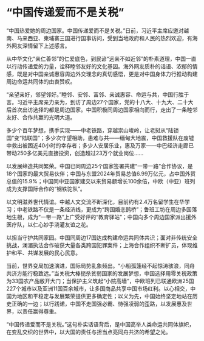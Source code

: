 # “中国传递爱而不是关税”

​“中国热爱她的周边国家。中国传递爱而不是关税。”日前，习近平主席应邀对越南、马来西亚、柬埔寨三国进行国事访问，受到当地政府和人民的热烈欢迎，有海外网友深情留下上述感言。

从中华文化“亲仁善邻”的仁爱底色，到民谚“远亲不如近邻”的朴素道理，中国一直以行动传递爱的力量，诠释睦邻友好的文化基因。海外网友质朴的话语、浓郁的情感，既是对中国亲诚惠容周边外交理念的真切感悟，更是对中国身体力行推动构建周边命运共同体的由衷赞叹。

“亲望亲好，邻望邻好。”睦邻、安邻、富邻、亲诚惠容、命运与共，中国行胜于言。习近平主席亲力亲为，到访了周边27个国家，党的十八大、十九大、二十大后首次出访选择的都是周边国家。中国积极同周边国家相向而行，走出了一条睦邻友好、合作共赢的光明大道。

多少个百年梦想，携手实现——中老铁路，穿越崇山峻岭，让老挝从“陆锁国”变“陆联国”；多少次守望相助，患难与共——缅甸大地震，中国救援队在废墟中救出被困近40小时的幸存者；多少人安居乐业，惠及万家——中巴经济走廊已带动250多亿美元直接投资，创造超过23万个就业岗位……

以发展缔造共同繁荣。中国已同周边25个国家签署共建“一带一路”合作协议，是18个国家的最大贸易伙伴；中国与东盟2024年贸易总值6.99万亿元，占中国外贸总值的15.9%；中国同中亚国家建交以来贸易额增长100余倍，中欧（中亚）班列成为支撑国际合作的“钢铁驼队”。

以文明滋养世代情谊。中越人文交流不断深化，目前约有2.4万名留学生在华学习；中老铁路不仅是一条经济线，更成为“跨国婚恋鹊桥”；鲁班工坊在周边多国落地生根，成为“一带一路”上广受好评的“教育驿站”；中国向多个周边国家派出援外医疗队，以仁心妙手浇灌友谊之花。

以担当守护共同家园。中国同周边17国达成构建命运共同体共识；面对非传统安全挑战，澜湄执法合作破获大量各类跨国犯罪案件；上海合作组织不断扩员，体现维护和平、共谋发展的民心民意。

当前，世界变局加速演进，国际局势乱象频出。“小船孤篷经不起惊涛骇浪，同舟共济方能行稳致远。”当关税大棒扼杀贫弱国家的发展梦想，中国选择用零关税政策为33国农产品敞开大门；当保护主义筑起“小院高墙”，中欧班列已联通欧洲25国227个城市以及亚洲11国百余城市，让多国商品共享中国市场红利。以心相交，中国为地区和平稳定与发展繁荣提供更多确定性；以义为先，中国始终坚定地站在历史正确的一边；以行践诺，中国不走国强必霸、恃强凌弱的歪路，以发展惠及世界，以责任赢得尊重。

“中国传递爱而不是关税。”这句朴实话语背后，是中国高举人类命运共同体旗帜，在变乱交织的世界中，以大国的责任与担当点亮同舟共济的希望之光。
